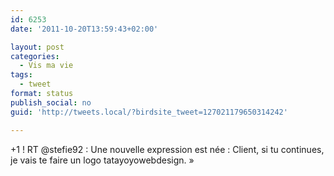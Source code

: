```yaml
---
id: 6253
date: '2011-10-20T13:59:43+02:00'

layout: post
categories:
  - Vis ma vie
tags:
  - tweet
format: status
publish_social: no
guid: 'http://tweets.local/?birdsite_tweet=127021179650314242'

---
```


+1 ! RT @stefie92 : Une nouvelle expression est née : Client, si tu continues, je vais te faire un logo tatayoyowebdesign. »